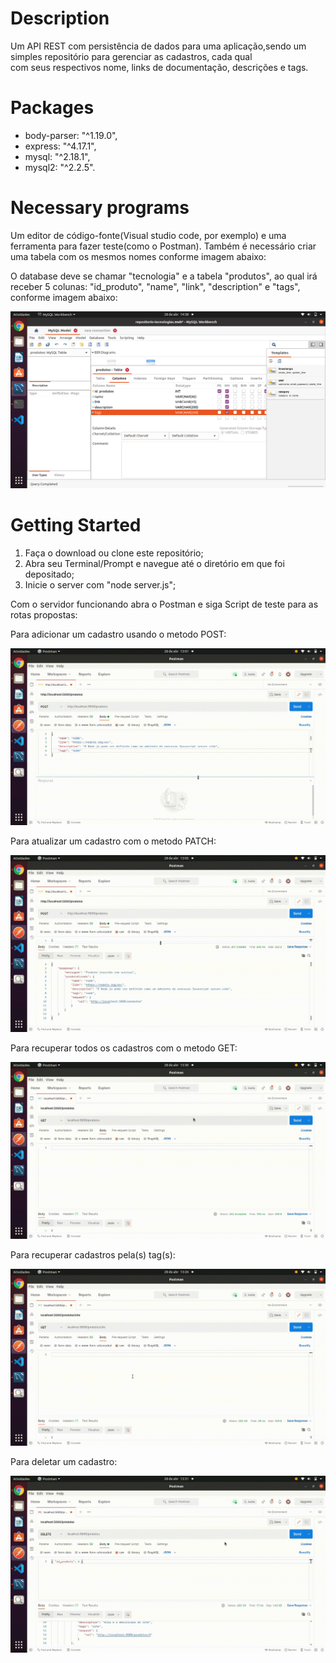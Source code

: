# Description

Um API REST com persistência de dados para uma aplicação,sendo um simples repositório para gerenciar as cadastros, cada qual  
com seus respectivos nome, links de documentação, descrições e tags.

# Packages

* body-parser: "^1.19.0",
* express: "^4.17.1",
* mysql: "^2.18.1",
* mysql2: "^2.2.5".

# Necessary programs

Um editor de código-fonte(Visual studio code, por exemplo) e uma ferramenta para fazer teste(como o Postman).
Também é necessário criar uma tabela com os mesmos nomes conforme imagem abaixo:

O database deve se chamar "tecnologia" e a tabela "produtos", ao qual irá receber 5 colunas: "id_produto", "name", "link", "description" e "tags", conforme imagem abaixo:

 ![tecnologia](https://github.com/Lukaslk/api-rest/blob/main/tabela_tecnologias.png) 

# Getting Started

1. Faça o download ou clone este repositório;
2. Abra seu Terminal/Prompt e navegue até o diretório em que foi depositado;
3. Inicie o server com "node server.js";

Com o servidor funcionando abra o Postman e siga Script de teste para as rotas propostas:

Para adicionar um cadastro usando o metodo POST:

 ![post](https://github.com/Lukaslk/api-rest/blob/main/metodo_POST.gif)
 
 Para atualizar um cadastro com o metodo PATCH:
 
 ![patch](https://github.com/Lukaslk/api-rest/blob/main/metodo_PATCH.gif)
  
 Para recuperar todos os cadastros com o metodo GET:
 
  ![get](https://github.com/Lukaslk/api-rest/blob/main/metodo_GET_all.gif)
  
 Para recuperar cadastros pela(s) tag(s):
 
 ![getTag](https://github.com/Lukaslk/api-rest/blob/main/metodo_GET_tags.gif)
 
Para deletar um cadastro:

 ![delete](https://github.com/Lukaslk/api-rest/blob/main/metodo_DELETE.gif)
